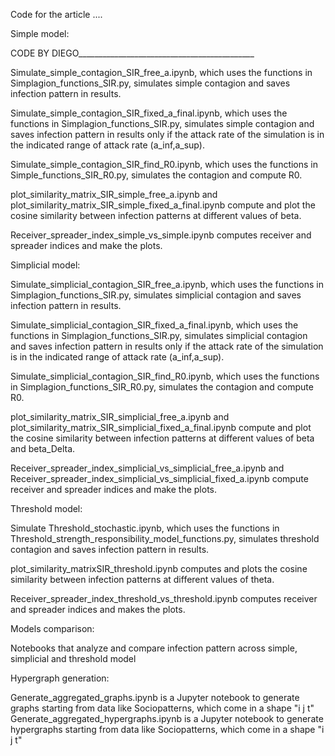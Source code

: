 Code for the article ....


Simple model:

CODE BY DIEGO____________________________________________

Simulate_simple_contagion_SIR_free_a.ipynb, which uses the functions in Simplagion_functions_SIR.py, simulates simple contagion and saves infection pattern in results.

Simulate_simple_contagion_SIR_fixed_a_final.ipynb, which uses the functions in Simplagion_functions_SIR.py, simulates simple contagion and saves infection pattern in results only if the attack rate of the simulation is in the indicated range of attack rate (a_inf,a_sup).

Simulate_simple_contagion_SIR_find_R0.ipynb, which uses the functions in Simple_functions_SIR_R0.py, simulates the contagion and compute R0.

plot_similarity_matrix_SIR_simple_free_a.ipynb and plot_similarity_matrix_SIR_simple_fixed_a_final.ipynb compute and plot the cosine similarity between infection patterns at different values of beta.

Receiver_spreader_index_simple_vs_simple.ipynb computes receiver and spreader indices and make the plots.


Simplicial model:

Simulate_simplicial_contagion_SIR_free_a.ipynb, which uses the functions in Simplagion_functions_SIR.py, simulates simplicial contagion and saves infection pattern in results.

Simulate_simplicial_contagion_SIR_fixed_a_final.ipynb, which uses the functions in Simplagion_functions_SIR.py, simulates simplicial contagion and saves infection pattern in results only if the attack rate of the simulation is in the indicated range of attack rate (a_inf,a_sup).

Simulate_simplicial_contagion_SIR_find_R0.ipynb, which uses the functions in Simplagion_functions_SIR_R0.py, simulates the contagion and compute R0.

plot_similarity_matrix_SIR_simplicial_free_a.ipynb and plot_similarity_matrix_SIR_simplicial_fixed_a_final.ipynb compute and plot the cosine similarity between infection patterns at different values of beta and beta_Delta.

Receiver_spreader_index_simplicial_vs_simplicial_free_a.ipynb and Receiver_spreader_index_simplicial_vs_simplicial_fixed_a.ipynb compute receiver and spreader indices and make the plots.

Threshold model:

Simulate Threshold_stochastic.ipynb, which uses the functions in Threshold_strength_responsibility_model_functions.py, simulates threshold contagion and saves infection pattern in results.

plot_similarity_matrixSIR_threshold.ipynb computes and plots the cosine similarity between infection patterns at different values of theta.

Receiver_spreader_index_threshold_vs_threshold.ipynb computes receiver and spreader indices and makes the plots.


Models comparison:

Notebooks that analyze and compare infection pattern across simple, simplicial and threshold model


Hypergraph generation:

Generate_aggregated_graphs.ipynb is a Jupyter notebook to generate graphs starting from data like Sociopatterns, which come in a shape "i j t"
Generate_aggregated_hypergraphs.ipynb is a Jupyter notebook to generate hypergraphs starting from data like Sociopatterns, which come in a shape "i j t"
